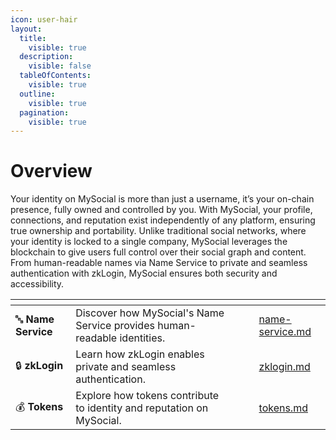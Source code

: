 ```yaml
---
icon: user-hair
layout:
  title:
    visible: true
  description:
    visible: false
  tableOfContents:
    visible: true
  outline:
    visible: true
  pagination:
    visible: true
---
```


# Overview

Your identity on MySocial is more than just a username, it’s your on-chain presence, fully owned and controlled by you. With MySocial, your profile, connections, and reputation exist independently of any platform, ensuring true ownership and portability. Unlike traditional social networks, where your identity is locked to a single company, MySocial leverages the blockchain to give users full control over their social graph and content. From human-readable names via Name Service to private and seamless authentication with zkLogin, MySocial ensures both security and accessibility.

<table data-view="cards">
<thead>
<tr>
<th></th><th></th><th data-hidden data-card-cover data-type="files"></th><th data-hidden></th><th data-hidden data-card-target data-type="content-ref"></th>
</tr>
</thead>
<tbody>
<tr>
<td>🔤 <strong>Name Service</strong></td>
<td>Discover how MySocial's Name Service provides human-readable identities.</td>
<td></td>
<td></td>
<td><a href="identity/name-service.md">name-service.md</a></td>
</tr>
<tr>
<td>🔒 <strong>zkLogin</strong></td>
<td>Learn how zkLogin enables private and seamless authentication.</td>
<td></td>
<td></td>
<td><a href="identity/zklogin.md">zklogin.md</a></td>
</tr>
<tr>
<td>💰 <strong>Tokens</strong></td>
<td>Explore how tokens contribute to identity and reputation on MySocial.</td>
<td></td>
<td></td>
<td><a href="identity/tokens.md">tokens.md</a></td>
</tr>
</tbody>
</table>
